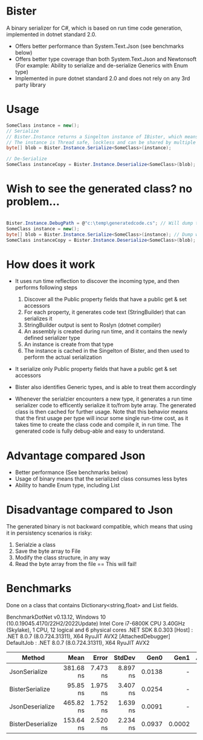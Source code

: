 # Bister

A binary serializer for C#, which is based on run time code generation, implemented in dotnet standard 2.0.
* Offers better performance than System.Text.Json (see benchmarks below)
* Offers better type coverage than both System.Text.Json and Newtonsoft (For example: Ability to serialize and de-serialize Generics with Enum type)
* Implemented in pure dotnet standard 2.0 and does not rely on any 3rd party library

# Usage
```cs
SomeClass instance = new();
// Serialize
// Bister.Instance returns a Singelton instance of IBister, which means that Bister can easily fit with any dependency injection framework
// The instance is Thread safe, lockless and can be shared by multiple threads, as the generated class is state-less.
byte[] blob = Bister.Instance.Serialize<SomeClass>(instance);

// De-Serialize
SomeClass instanceCopy = Bister.Instance.Deserialize<SomeClass>(blob);
```
# Wish to see the generated class? no problem...
```cs

Bister.Instance.DebugPath = @"c:\temp\generatedcode.cs"; // Will dump the generated code into this file
SomeClass instance = new();
byte[] blob = Bister.Instance.Serialize<SomeClass>(instance); // Dump will happen here
SomeClass instanceCopy = Bister.Instance.Deserialize<SomeClass>(blob); // No dump here, as class was already generated in previous call to Serialize<SomeClass>
```

# How does it work
* It uses run time reflection to discover the incoming type, and then performs following steps
  1. Discover all the Public property fields that have a public get & set accessors
  2. For each property, it generates code text (StringBuilder) that can serializes it
  3. StringBuilder output is sent to Roslyn (dotnet compiler)
  4. An assembly is created during run time, and it contains the newly defined serializer type
  5. An instance is create from that type
  6. The instance is cached in the Singelton of Bister, and then used to perform the actual serialization
     
* It serialize only Public property fields that have a public get & set accessors
* Bister also identifies Generic types, and is able to treat them accordingly
* Whenever the serialzier encounters a new type, it generates a run time serializer code to efficently serialize it to/from byte array. The generated class is then cached for further usage. Note that this behavior means that the first usage per type will incur some single run-time cost, as it takes time to create the class code and compile it, in run time.
The generated code is fully debug-able and easy to understand.

# Advantage compared Json
* Better performance (See benchmarks below)
* Usage of binary means that the serialized class consumes less bytes
* Ability to handle Enum type, including List<Enum>

# Disadvantage compared to Json
The generated binary is not backward compatible, which means that using it in persistency scenarios is risky:
1) Serialzie a class
2) Save the byte array to File
3) Modify the class structure, in any way
4) Read the byte array from the file == This will fail!
  
# Benchmarks
Done on a class that contains Dictionary<string,float> and List<string> fields.

BenchmarkDotNet v0.13.12, Windows 10 (10.0.19045.4170/22H2/2022Update)
Intel Core i7-6800K CPU 3.40GHz (Skylake), 1 CPU, 12 logical and 6 physical cores
.NET SDK 8.0.303
  [Host]     : .NET 8.0.7 (8.0.724.31311), X64 RyuJIT AVX2 [AttachedDebugger]
  DefaultJob : .NET 8.0.7 (8.0.724.31311), X64 RyuJIT AVX2


| Method            | Mean      | Error    | StdDev   | Gen0   | Gen1   | Allocated |
|------------------ |----------:|---------:|---------:|-------:|-------:|----------:|
| JsonSerialize     | 381.68 ns | 7.473 ns | 8.897 ns | 0.0138 |      - |     112 B |
| BisterSerialize   |  95.85 ns | 1.975 ns | 3.407 ns | 0.0254 |      - |     200 B |
| JsonDeserialize   | 465.82 ns | 1.752 ns | 1.639 ns | 0.0091 |      - |      72 B |
| BisterDeserialize | 153.64 ns | 2.520 ns | 2.234 ns | 0.0937 | 0.0002 |     736 B |
